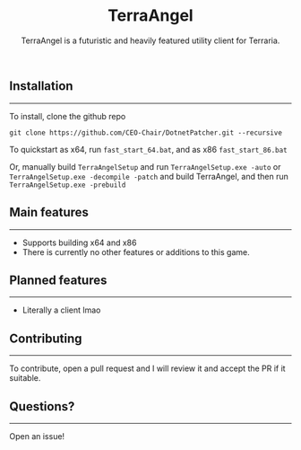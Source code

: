 
<h1 align="center">
TerraAngel
</h1>
<p align="center">
TerraAngel is a futuristic and heavily featured utility client for Terraria.
</p>
<br>

<h2>
Installation
</h2>

---
To install, clone the github repo

```git clone https://github.com/CEO-Chair/DotnetPatcher.git --recursive```

To quickstart as x64, run `fast_start_64.bat`, and as x86 `fast_start_86.bat`

Or, manually build `TerraAngelSetup` and run `TerraAngelSetup.exe -auto` or `TerraAngelSetup.exe -decompile -patch` and build TerraAngel, and then run `TerraAngelSetup.exe -prebuild`

<h2>
Main features
</h2>

---

- Supports building x64 and x86
- There is currently no other features or additions to this game.

<h2>
Planned features
</h2>

---

- Literally a client lmao

<h2>
Contributing
</h2>

---

To contribute, open a pull request and I will review it and accept the PR if it suitable.

<h2>
Questions?
</h2>

---

Open an issue!
